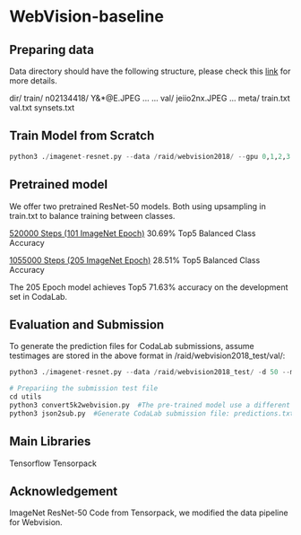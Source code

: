 # WebVision-baseline


## Preparing data
Data directory should have the following structure, please check this [link](https://tensorpack.readthedocs.io/modules/dataflow.dataset.html#tensorpack.dataflow.dataset.ILSVRC12) for more details. 

dir/
  train/
    n02134418/
      Y&*@E.JPEG
      ...
    ...
  val/
    jeiio2nx.JPEG
    ...
  meta/
    train.txt
    val.txt
    synsets.txt


## Train Model from Scratch
```python
python3 ./imagenet-resnet.py --data /raid/webvision2018/ --gpu 0,1,2,3 -d 50 --mode resnet
```

## Pretrained model
We offer two pretrained ResNet-50 models. Both using upsampling in train.txt to balance training between classes.

[520000 Steps (101 ImageNet Epoch)](https://drive.google.com/open?id=12359rElqF1GBLp8AhDPtcV6pdPw9jkbx)   30.69% Top5 Balanced Class Accuracy

[1055000 Steps (205 ImageNet Epoch)](https://drive.google.com/open?id=1Rsf0TFgbC6CmPyQfaBchil_guJxj1MIl)   28.51% Top5 Balanced Class Accuracy

The 205 Epoch model achieves Top5 71.63% accuracy on the development set in CodaLab. 

## Evaluation and Submission
To generate the prediction files for CodaLab submissions, assume testimages are stored in the above format in /raid/webvision2018_test/val/:
```python
python3 ./imagenet-resnet.py --data /raid/webvision2018_test/ -d 50 --mode resnet --eval --load train_log/imagenet-resnet-d50-webvision2018-200epochs/model-1055000

# Prepariing the submission test file
cd utils 
python3 convert5k2webvision.py  #The pre-trained model use a different order of labels, quickly fix the order.
python3 json2sub.py  #Generate CodaLab submission file: predictions.txt
```

## Main Libraries
Tensorflow
Tensorpack

## Acknowledgement
ImageNet ResNet-50 Code from Tensorpack, we modified the data pipeline for Webvision.



